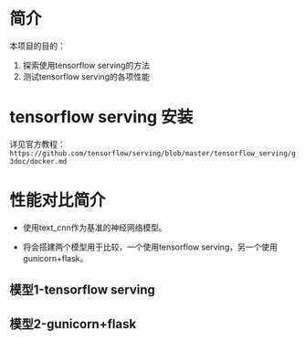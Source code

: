 # 简介

本项目的目的：

1. 探索使用tensorflow serving的方法
2. 测试tensorflow serving的各项性能

# tensorflow serving 安装

详见官方教程：`https://github.com/tensorflow/serving/blob/master/tensorflow_serving/g3doc/docker.md`

# 性能对比简介

* 使用text_cnn作为基准的神经网络模型。

* 将会搭建两个模型用于比较，一个使用tensorflow serving，另一个使用gunicorn+flask。

## 模型1-tensorflow serving

## 模型2-gunicorn+flask

